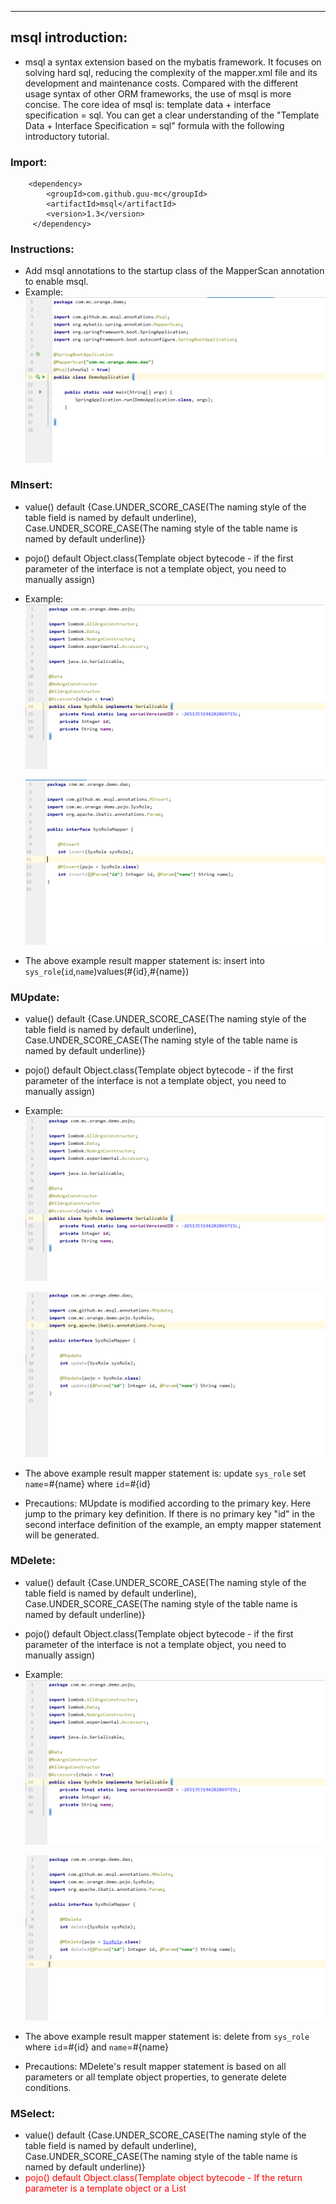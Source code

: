 ***

## **msql introduction:**

   * msql a syntax extension based on the mybatis framework. It focuses on solving hard sql, reducing the complexity of the mapper.xml file and its development and maintenance costs.
Compared with the different usage syntax of other ORM frameworks, the use of msql is more concise. The core idea of msql is: template data + interface specification = sql.
You can get a clear understanding of the "Template Data + Interface Specification = sql" formula with the following introductory tutorial.

### **Import:**
        <dependency>
            <groupId>com.github.guu-mc</groupId>
            <artifactId>msql</artifactId>
            <version>1.3</version>
         </dependency>


### **Instructions:**

  * Add msql annotations to the startup class of the MapperScan annotation to enable msql.
  * Example:
    ![image](./images/20190808014446.png)


### MInsert:
  * value() default {Case.UNDER_SCORE_CASE(The naming style of the table field is named by default underline), Case.UNDER_SCORE_CASE(The naming style of the table name is named by default underline)}
  * pojo() default Object.class(Template object bytecode - if the first parameter of the interface is not a template object, you need to manually assign)
  * Example:
    ![image](./images/20190808023855.png)

    ![image](./images/20190808024026.png)
  * The above example result mapper statement is: insert into `sys_role`(`id`,`name`)values(#{id},#{name})


### MUpdate:
  * value() default {Case.UNDER_SCORE_CASE(The naming style of the table field is named by default underline), Case.UNDER_SCORE_CASE(The naming style of the table name is named by default underline)}
  * pojo() default Object.class(Template object bytecode - if the first parameter of the interface is not a template object, you need to manually assign)
  * Example:
    ![image](./images/20190808023855.png)

    ![image](./images/20190808105417.png)
  * The above example result mapper statement is: update `sys_role` set `name`=#{name} where `id`=#{id}
  * Precautions: MUpdate is modified according to the primary key. Here jump to the primary key definition. If there is no primary key "id" in the second interface definition of the example, an empty mapper statement will be generated.


### MDelete:

  * value() default {Case.UNDER_SCORE_CASE(The naming style of the table field is named by default underline), Case.UNDER_SCORE_CASE(The naming style of the table name is named by default underline)}
  * pojo() default Object.class(Template object bytecode - if the first parameter of the interface is not a template object, you need to manually assign)
  * Example:
    ![image](./images/20190808023855.png)

    ![image](./images/20190808111258.png)
  * The above example result mapper statement is: delete from `sys_role` where `id`=#{id} and `name`=#{name}
  * Precautions: MDelete's result mapper statement is based on all parameters or all template object properties, to generate delete conditions.


### MSelect:

  * value() default {Case.UNDER_SCORE_CASE(The naming style of the table field is named by default underline), Case.UNDER_SCORE_CASE(The naming style of the table name is named by default underline)}
  * <label style="color:red">pojo() default Object.class(Template object bytecode - If the return parameter is a template object or a List<template object>, the parsing return parameter is a template object, otherwise the first parameter of the interface is not a template object, then manual assignment is required.)</label>


# Subsequent supplement..

